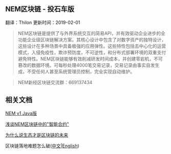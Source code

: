 ## NEM区块链 - 投石车版

翻译：Thilon 更新时间：2019-02-01

> NEM区块链是提供了与外界系统交互的简易API，并有效驱动企业进步的全功能企业级区块链解决方案。其核心设计中包含了对数字资产的独特设计，这些设计在多种场景中具备极强的应用弹性。这些特性包括去中心化的运营模式，入侵免疫性，欺诈预防度，不可逆性，和分布式部署环境的双重支付避免特性。NEM区块链能够有效削减研发时间成本，并创建零宕机，不可篡改的数据环境。可每秒处理4000笔交易记录，交易记录由事实自发生成，不受任何人甚至系统管理员控制，完全实现自动维护。

> NEM新经区块链交流群：669137434

<h2>相关文档</h2>

[NEM v1 Java版](https://thilon.github.io/nem-docs/#/)

[浅谈NEM区块链中的"智能合约"](https://first.vip/shareNews?id=724&uid=5048)

[为什么说生态才是区块链的未来](https://first.vip/shareNews?id=794&uid=5048)

区块链落地难题怎么破([中文](https://first.vip/shareNews?id=854&uid=5048)|[English](https://first.vip/shareNews?id=1060&uid=5048&fbclid=IwAR2Ek6yKJIUspksdyWMD2oJf68cshXrCQviIHfhUn5zkn5WFThjLEZ6Q1bA))
